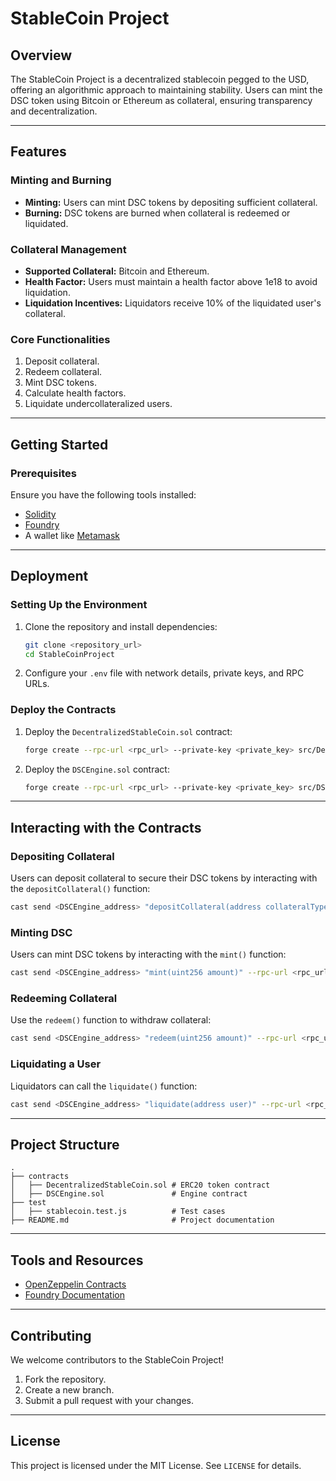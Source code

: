 # StableCoin Project

## Overview
The StableCoin Project is a decentralized stablecoin pegged to the USD, offering an algorithmic approach to maintaining stability. Users can mint the DSC token using Bitcoin or Ethereum as collateral, ensuring transparency and decentralization.

---

## Features
### Minting and Burning
- **Minting:** Users can mint DSC tokens by depositing sufficient collateral.  
- **Burning:** DSC tokens are burned when collateral is redeemed or liquidated.  

### Collateral Management
- **Supported Collateral:** Bitcoin and Ethereum.  
- **Health Factor:** Users must maintain a health factor above 1e18 to avoid liquidation.  
- **Liquidation Incentives:** Liquidators receive 10% of the liquidated user's collateral.  

### Core Functionalities
1. Deposit collateral.  
2. Redeem collateral.  
3. Mint DSC tokens.  
4. Calculate health factors.  
5. Liquidate undercollateralized users.  

---

## Getting Started

### Prerequisites
Ensure you have the following tools installed:  
- [Solidity](https://soliditylang.org/)  
- [Foundry](https://book.getfoundry.sh/)  
- A wallet like [Metamask](https://metamask.io/)  

---

## Deployment
### Setting Up the Environment
1. Clone the repository and install dependencies:  
   ```bash  
   git clone <repository_url>  
   cd StableCoinProject  
   ```  

2. Configure your `.env` file with network details, private keys, and RPC URLs.  

### Deploy the Contracts
1. Deploy the `DecentralizedStableCoin.sol` contract:  
   ```bash  
   forge create --rpc-url <rpc_url> --private-key <private_key> src/DecentralizedStableCoin.sol  
   ```  
2. Deploy the `DSCEngine.sol` contract:  
   ```bash  
   forge create --rpc-url <rpc_url> --private-key <private_key> src/DSCEngine.sol  
   ```  

---

## Interacting with the Contracts
### Depositing Collateral
Users can deposit collateral to secure their DSC tokens by interacting with the `depositCollateral()` function:
```bash
cast send <DSCEngine_address> "depositCollateral(address collateralType, uint256 amount)" --rpc-url <rpc_url> --private-key <private_key>
```

### Minting DSC
Users can mint DSC tokens by interacting with the `mint()` function:  
```bash  
cast send <DSCEngine_address> "mint(uint256 amount)" --rpc-url <rpc_url> --private-key <private_key>  
```  

### Redeeming Collateral
Use the `redeem()` function to withdraw collateral:  
```bash  
cast send <DSCEngine_address> "redeem(uint256 amount)" --rpc-url <rpc_url> --private-key <private_key>  
```  

### Liquidating a User
Liquidators can call the `liquidate()` function:  
```bash  
cast send <DSCEngine_address> "liquidate(address user)" --rpc-url <rpc_url> --private-key <private_key>  
```  

---

## Project Structure
```
.
├── contracts
│   ├── DecentralizedStableCoin.sol # ERC20 token contract
│   ├── DSCEngine.sol               # Engine contract
├── test
│   ├── stablecoin.test.js          # Test cases
├── README.md                       # Project documentation
```  

---

## Tools and Resources
- [OpenZeppelin Contracts](https://openzeppelin.com/contracts/)  
- [Foundry Documentation](https://book.getfoundry.sh/)  

---

## Contributing
We welcome contributors to the StableCoin Project!  
1. Fork the repository.  
2. Create a new branch.  
3. Submit a pull request with your changes.  

---

## License
This project is licensed under the MIT License. See `LICENSE` for details.
